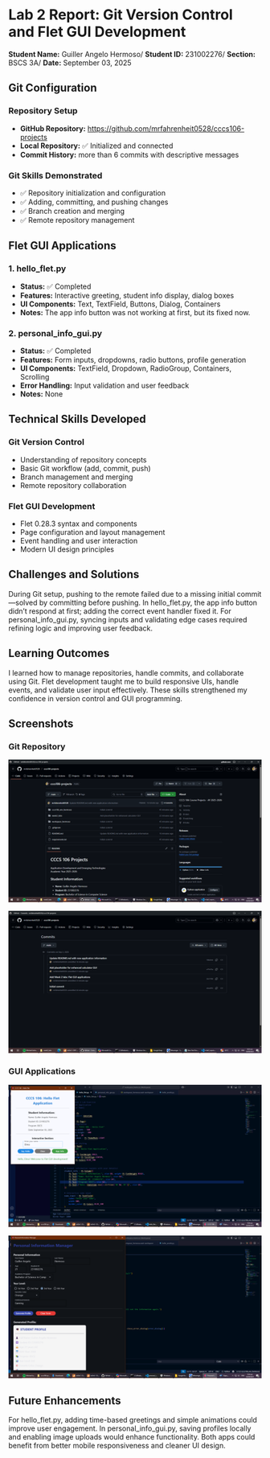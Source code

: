 # Lab 2 Report: Git Version Control and Flet GUI Development

**Student Name:** Guiller Angelo Hermoso/
**Student ID:** 231002276/
**Section:** BSCS 3A/
**Date:** September 03, 2025

## Git Configuration

### Repository Setup
- **GitHub Repository:** https://github.com/mrfahrenheit0528/cccs106-projects
- **Local Repository:** ✅ Initialized and connected
- **Commit History:** more than 6 commits with descriptive messages

### Git Skills Demonstrated
- ✅ Repository initialization and configuration
- ✅ Adding, committing, and pushing changes
- ✅ Branch creation and merging
- ✅ Remote repository management

## Flet GUI Applications

### 1. hello_flet.py
- **Status:** ✅ Completed
- **Features:** Interactive greeting, student info display, dialog boxes
- **UI Components:** Text, TextField, Buttons, Dialog, Containers
- **Notes:** The app info button was not working at first, but its fixed now.

### 2. personal_info_gui.py
- **Status:** ✅ Completed
- **Features:** Form inputs, dropdowns, radio buttons, profile generation
- **UI Components:** TextField, Dropdown, RadioGroup, Containers, Scrolling
- **Error Handling:** Input validation and user feedback
- **Notes:** None

## Technical Skills Developed

### Git Version Control
- Understanding of repository concepts
- Basic Git workflow (add, commit, push)
- Branch management and merging
- Remote repository collaboration

### Flet GUI Development
- Flet 0.28.3 syntax and components
- Page configuration and layout management
- Event handling and user interaction
- Modern UI design principles

## Challenges and Solutions

During Git setup, pushing to the remote failed due to a missing initial commit—solved by committing before pushing. In hello_flet.py, the app info button didn’t respond at first; adding the correct event handler fixed it. For personal_info_gui.py, syncing inputs and validating edge cases required refining logic and improving user feedback.

## Learning Outcomes

I learned how to manage repositories, handle commits, and collaborate using Git. Flet development taught me to build responsive UIs, handle events, and validate user input effectively. These skills strengthened my confidence in version control and GUI programming.

## Screenshots

### Git Repository
![GitHub repository with commit history](lab2_screenshots/repo.png "GitHub Repository")

![Local git log showing commits](lab2_screenshots/cl.png "Local Git Log")

### GUI Applications
![hello_flet.py running with all features](lab2_screenshots/hw.png "Hello Flet")

![personal_info_gui.py with filled form and generated profile](lab2_screenshots/pi.png "Personal Info GUI")

## Future Enhancements


For hello_flet.py, adding time-based greetings and simple animations could improve user engagement. In personal_info_gui.py, saving profiles locally and enabling image uploads would enhance functionality. Both apps could benefit from better mobile responsiveness and cleaner UI design.
